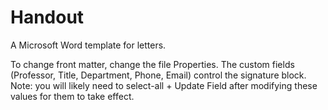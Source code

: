 Handout
=======
A Microsoft Word template for letters.

To change front matter, change the file Properties. The custom fields (Professor, Title, Department, Phone, Email) control the signature block. Note: you will likely need to select-all + Update Field after modifying these values for them to take effect.
